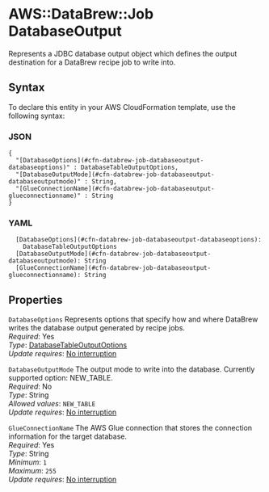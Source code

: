 # AWS::DataBrew::Job DatabaseOutput<a name="aws-properties-databrew-job-databaseoutput"></a>

Represents a JDBC database output object which defines the output destination for a DataBrew recipe job to write into\.

## Syntax<a name="aws-properties-databrew-job-databaseoutput-syntax"></a>

To declare this entity in your AWS CloudFormation template, use the following syntax:

### JSON<a name="aws-properties-databrew-job-databaseoutput-syntax.json"></a>

```
{
  "[DatabaseOptions](#cfn-databrew-job-databaseoutput-databaseoptions)" : DatabaseTableOutputOptions,
  "[DatabaseOutputMode](#cfn-databrew-job-databaseoutput-databaseoutputmode)" : String,
  "[GlueConnectionName](#cfn-databrew-job-databaseoutput-glueconnectionname)" : String
}
```

### YAML<a name="aws-properties-databrew-job-databaseoutput-syntax.yaml"></a>

```
  [DatabaseOptions](#cfn-databrew-job-databaseoutput-databaseoptions): 
    DatabaseTableOutputOptions
  [DatabaseOutputMode](#cfn-databrew-job-databaseoutput-databaseoutputmode): String
  [GlueConnectionName](#cfn-databrew-job-databaseoutput-glueconnectionname): String
```

## Properties<a name="aws-properties-databrew-job-databaseoutput-properties"></a>

`DatabaseOptions`  <a name="cfn-databrew-job-databaseoutput-databaseoptions"></a>
Represents options that specify how and where DataBrew writes the database output generated by recipe jobs\.  
*Required*: Yes  
*Type*: [DatabaseTableOutputOptions](aws-properties-databrew-job-databasetableoutputoptions.md)  
*Update requires*: [No interruption](https://docs.aws.amazon.com/AWSCloudFormation/latest/UserGuide/using-cfn-updating-stacks-update-behaviors.html#update-no-interrupt)

`DatabaseOutputMode`  <a name="cfn-databrew-job-databaseoutput-databaseoutputmode"></a>
The output mode to write into the database\. Currently supported option: NEW\_TABLE\.  
*Required*: No  
*Type*: String  
*Allowed values*: `NEW_TABLE`  
*Update requires*: [No interruption](https://docs.aws.amazon.com/AWSCloudFormation/latest/UserGuide/using-cfn-updating-stacks-update-behaviors.html#update-no-interrupt)

`GlueConnectionName`  <a name="cfn-databrew-job-databaseoutput-glueconnectionname"></a>
The AWS Glue connection that stores the connection information for the target database\.  
*Required*: Yes  
*Type*: String  
*Minimum*: `1`  
*Maximum*: `255`  
*Update requires*: [No interruption](https://docs.aws.amazon.com/AWSCloudFormation/latest/UserGuide/using-cfn-updating-stacks-update-behaviors.html#update-no-interrupt)